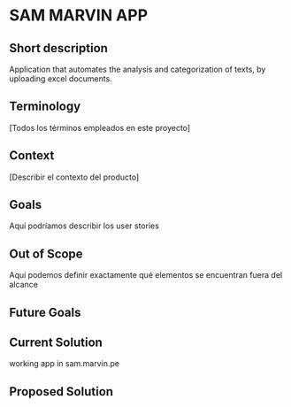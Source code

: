 # SAM MARVIN APP #

## Short description
Application that automates the analysis and categorization of texts, by uploading excel documents.

## Terminology
[Todos los términos empleados en este proyecto]

## Context
[Describir el contexto del producto]

## Goals
Aquí podríamos describir los user stories

## Out of Scope
Aquí podemos definir exactamente qué elementos se encuentran fuera del alcance

## Future Goals

## Current Solution
working app in sam.marvin.pe

## Proposed Solution

